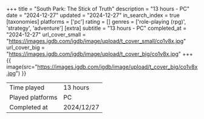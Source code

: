 +++
title = "South Park: The Stick of Truth"
description = "13 hours - PC"
date = "2024-12-27"
updated = "2024-12-27"
in_search_index = true
[taxonomies]
platforms = ['pc']
rating = []
genres = ['role-playing (rpg)', 'strategy', 'adventure']
[extra]
subtitle = "13 hours - PC"
completed_at = "2024-12-27"
url_cover_small = "https://images.igdb.com/igdb/image/upload/t_cover_small/co1v8x.jpg"
url_cover_big = "https://images.igdb.com/igdb/image/upload/t_cover_big/co1v8x.jpg"
+++
{{ image(src="https://images.igdb.com/igdb/image/upload/t_cover_big/co1v8x.jpg") }}

|              |            |
| ------------ | ---------- |
| Time played  | 13 hours |
| Played platforms    | PC |
| Completed at | 2024/12/27 |


